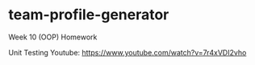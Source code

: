 # team-profile-generator
Week 10 (OOP) Homework


Unit Testing Youtube: https://www.youtube.com/watch?v=7r4xVDI2vho

